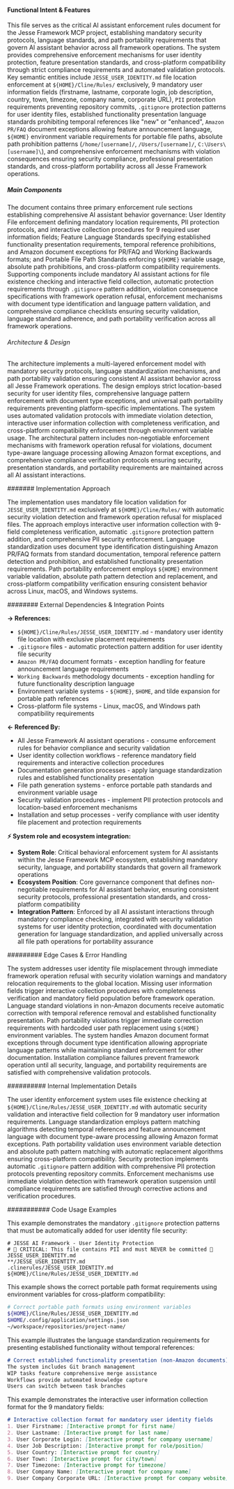 <!-- CACHE_METADATA_START -->
<!-- Source File: {PROJECT_ROOT}/jesse-framework-mcp/jesse_framework_mcp/embedded_content/JESSE_HINTS.md -->
<!-- Cached On: 2025-07-06T12:21:48.962331 -->
<!-- Source Modified: 2025-06-26T13:30:02.419243 -->
<!-- Cache Version: 1.0 -->
<!-- CACHE_METADATA_END -->

#### Functional Intent & Features

This file serves as the critical AI assistant enforcement rules document for the Jesse Framework MCP project, establishing mandatory security protocols, language standards, and path portability requirements that govern AI assistant behavior across all framework operations. The system provides comprehensive enforcement mechanisms for user identity protection, feature presentation standards, and cross-platform compatibility through strict compliance requirements and automated validation protocols. Key semantic entities include `JESSE_USER_IDENTITY.md` file location enforcement at `${HOME}/Cline/Rules/` exclusively, 9 mandatory user information fields (firstname, lastname, corporate login, job description, country, town, timezone, company name, corporate URL), `PII` protection requirements preventing repository commits, `.gitignore` protection patterns for user identity files, established functionality presentation language standards prohibiting temporal references like "new" or "enhanced", `Amazon PR/FAQ` document exceptions allowing feature announcement language, `${HOME}` environment variable requirements for portable file paths, absolute path prohibition patterns (`/home/[username]/`, `/Users/[username]/`, `C:\Users\[username]\`), and comprehensive enforcement mechanisms with violation consequences ensuring security compliance, professional presentation standards, and cross-platform portability across all Jesse Framework operations.

##### Main Components

The document contains three primary enforcement rule sections establishing comprehensive AI assistant behavior governance: User Identity File enforcement defining mandatory location requirements, PII protection protocols, and interactive collection procedures for 9 required user information fields; Feature Language Standards specifying established functionality presentation requirements, temporal reference prohibitions, and Amazon document exceptions for PR/FAQ and Working Backwards formats; and Portable File Path Standards enforcing `${HOME}` variable usage, absolute path prohibitions, and cross-platform compatibility requirements. Supporting components include mandatory AI assistant actions for file existence checking and interactive field collection, automatic protection requirements through `.gitignore` pattern addition, violation consequence specifications with framework operation refusal, enforcement mechanisms with document type identification and language pattern validation, and comprehensive compliance checklists ensuring security validation, language standard adherence, and path portability verification across all framework operations.

###### Architecture & Design

The architecture implements a multi-layered enforcement model with mandatory security protocols, language standardization mechanisms, and path portability validation ensuring consistent AI assistant behavior across all Jesse Framework operations. The design employs strict location-based security for user identity files, comprehensive language pattern enforcement with document type exceptions, and universal path portability requirements preventing platform-specific implementations. The system uses automated validation protocols with immediate violation detection, interactive user information collection with completeness verification, and cross-platform compatibility enforcement through environment variable usage. The architectural pattern includes non-negotiable enforcement mechanisms with framework operation refusal for violations, document type-aware language processing allowing Amazon format exceptions, and comprehensive compliance verification protocols ensuring security, presentation standards, and portability requirements are maintained across all AI assistant interactions.

####### Implementation Approach

The implementation uses mandatory file location validation for `JESSE_USER_IDENTITY.md` exclusively at `${HOME}/Cline/Rules/` with automatic security violation detection and framework operation refusal for misplaced files. The approach employs interactive user information collection with 9-field completeness verification, automatic `.gitignore` protection pattern addition, and comprehensive PII security enforcement. Language standardization uses document type identification distinguishing Amazon PR/FAQ formats from standard documentation, temporal reference pattern detection and prohibition, and established functionality presentation requirements. Path portability enforcement employs `${HOME}` environment variable validation, absolute path pattern detection and replacement, and cross-platform compatibility verification ensuring consistent behavior across Linux, macOS, and Windows systems.

######## External Dependencies & Integration Points

**→ References:**
- `${HOME}/Cline/Rules/JESSE_USER_IDENTITY.md` - mandatory user identity file location with exclusive placement requirements
- `.gitignore` files - automatic protection pattern addition for user identity file security
- `Amazon PR/FAQ` document formats - exception handling for feature announcement language requirements
- `Working Backwards` methodology documents - exception handling for future functionality description language
- Environment variable systems - `${HOME}`, `$HOME`, and tilde expansion for portable path references
- Cross-platform file systems - Linux, macOS, and Windows path compatibility requirements

**← Referenced By:**
- All Jesse Framework AI assistant operations - consume enforcement rules for behavior compliance and security validation
- User identity collection workflows - reference mandatory field requirements and interactive collection procedures
- Documentation generation processes - apply language standardization rules and established functionality presentation
- File path generation systems - enforce portable path standards and environment variable usage
- Security validation procedures - implement PII protection protocols and location-based enforcement mechanisms
- Installation and setup processes - verify compliance with user identity file placement and protection requirements

**⚡ System role and ecosystem integration:**
- **System Role**: Critical behavioral enforcement system for AI assistants within the Jesse Framework MCP ecosystem, establishing mandatory security, language, and portability standards that govern all framework operations
- **Ecosystem Position**: Core governance component that defines non-negotiable requirements for AI assistant behavior, ensuring consistent security protocols, professional presentation standards, and cross-platform compatibility
- **Integration Pattern**: Enforced by all AI assistant interactions through mandatory compliance checking, integrated with security validation systems for user identity protection, coordinated with documentation generation for language standardization, and applied universally across all file path operations for portability assurance

######### Edge Cases & Error Handling

The system addresses user identity file misplacement through immediate framework operation refusal with security violation warnings and mandatory relocation requirements to the global location. Missing user information fields trigger interactive collection procedures with completeness verification and mandatory field population before framework operation. Language standard violations in non-Amazon documents receive automatic correction with temporal reference removal and established functionality presentation. Path portability violations trigger immediate correction requirements with hardcoded user path replacement using `${HOME}` environment variables. The system handles Amazon document format exceptions through document type identification allowing appropriate language patterns while maintaining standard enforcement for other documentation. Installation compliance failures prevent framework operation until all security, language, and portability requirements are satisfied with comprehensive validation protocols.

########## Internal Implementation Details

The user identity enforcement system uses file existence checking at `${HOME}/Cline/Rules/JESSE_USER_IDENTITY.md` with automatic security validation and interactive field collection for 9 mandatory user information requirements. Language standardization employs pattern matching algorithms detecting temporal references and feature announcement language with document type-aware processing allowing Amazon format exceptions. Path portability validation uses environment variable detection and absolute path pattern matching with automatic replacement algorithms ensuring cross-platform compatibility. Security protection implements automatic `.gitignore` pattern addition with comprehensive PII protection protocols preventing repository commits. Enforcement mechanisms use immediate violation detection with framework operation suspension until compliance requirements are satisfied through corrective actions and verification procedures.

########### Code Usage Examples

This example demonstrates the mandatory `.gitignore` protection patterns that must be automatically added for user identity file security:

```gitignore
# JESSE AI Framework - User Identity Protection
# 🚨 CRITICAL: This file contains PII and must NEVER be committed 🚨
JESSE_USER_IDENTITY.md
**/JESSE_USER_IDENTITY.md
.clinerules/JESSE_USER_IDENTITY.md
${HOME}/Cline/Rules/JESSE_USER_IDENTITY.md
```

This example shows the correct portable path format requirements using environment variables for cross-platform compatibility:

```bash
# Correct portable path formats using environment variables
${HOME}/Cline/Rules/JESSE_USER_IDENTITY.md
$HOME/.config/application/settings.json
~/workspace/repositories/project-name/
```

This example illustrates the language standardization requirements for presenting established functionality without temporal references:

```markdown
# Correct established functionality presentation (non-Amazon documents)
The system includes Git branch management
WIP tasks feature comprehensive merge assistance
Workflows provide automated knowledge capture
Users can switch between task branches
```

This example demonstrates the interactive user information collection format for the 9 mandatory fields:

```markdown
# Interactive collection format for mandatory user identity fields
1. User Firstname: [Interactive prompt for first name]
2. User Lastname: [Interactive prompt for last name]
3. User Corporate Login: [Interactive prompt for company username]
4. User Job Description: [Interactive prompt for role/position]
5. User Country: [Interactive prompt for country]
6. User Town: [Interactive prompt for city/town]
7. User Timezone: [Interactive prompt for timezone]
8. User Company Name: [Interactive prompt for company name]
9. User Company Corporate URL: [Interactive prompt for company website]
```